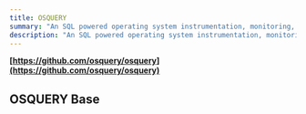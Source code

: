 ```yaml
---
title: OSQUERY
summary: "An SQL powered operating system instrumentation, monitoring, and analytics."
description: "An SQL powered operating system instrumentation, monitoring, and analytics."
---
```


**[https://github.com/osquery/osquery](https://github.com/osquery/osquery)**

## OSQUERY Base
